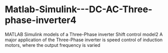 # Matlab-Simulink---DC-AC-Three-phase-inverter4
MATLAB Simulink models of a Three-Phase inverter
Shift control model2
A major application of the Three-Phase inverter is speed control of induction motors, where the output frequency is varied
